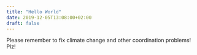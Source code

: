 ```yaml
---
title: "Hello World"
date: 2019-12-05T13:08:00+02:00
draft: false
---
```

Please remember to fix climate change and other coordination problems! Plz!
